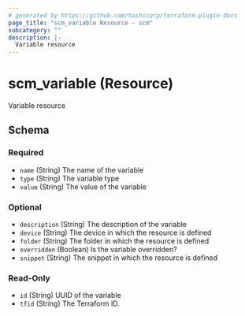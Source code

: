 ```yaml
---
# generated by https://github.com/hashicorp/terraform-plugin-docs
page_title: "scm_variable Resource - scm"
subcategory: ""
description: |-
  Variable resource
---
```


# scm_variable (Resource)

Variable resource



<!-- schema generated by tfplugindocs -->
## Schema

### Required

- `name` (String) The name of the variable
- `type` (String) The variable type
- `value` (String) The value of the variable

### Optional

- `description` (String) The description of the variable
- `device` (String) The device in which the resource is defined
- `folder` (String) The folder in which the resource is defined
- `overridden` (Boolean) Is the variable overridden?
- `snippet` (String) The snippet in which the resource is defined

### Read-Only

- `id` (String) UUID of the variable
- `tfid` (String) The Terraform ID.
